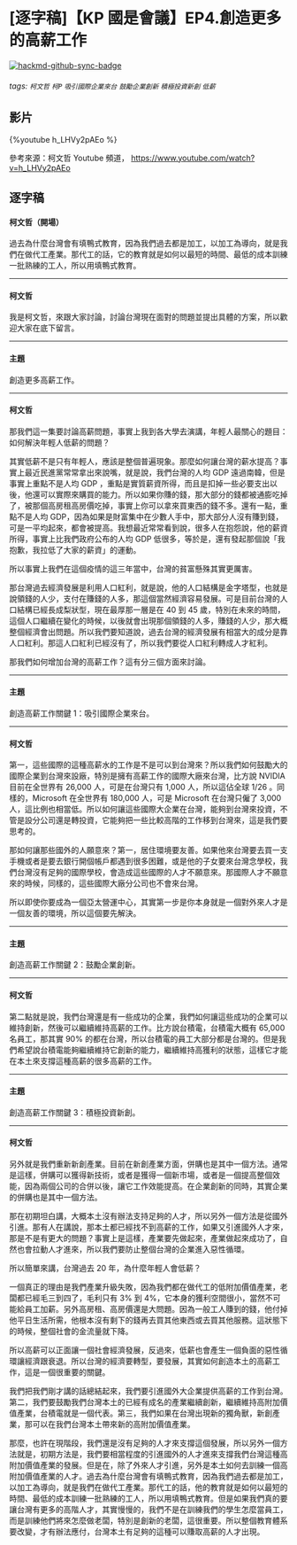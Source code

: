 # [逐字稿]【KP 國是會議】EP4.創造更多的高薪工作

[![hackmd-github-sync-badge](https://hackmd.io/9jyNj7iWTPileeG4mUkJRg/badge)](https://hackmd.io/9jyNj7iWTPileeG4mUkJRg)


###### tags: `柯文哲` `柯P` `吸引國際企業來台` `鼓勵企業創新` `積極投資新創` `低薪`

## 影片

{%youtube h_LHVy2pAEo %}

參考來源：柯文哲 Youtube 頻道， https://www.youtube.com/watch?v=h_LHVy2pAEo


## 逐字稿

#### 柯文哲（開場）

過去為什麼台灣會有填鴨式教育，因為我們過去都是加工，以加工為導向，就是我們在做代工產業。那代工的話，它的教育就是如何以最短的時間、最低的成本訓練一批熟練的工人，所以用填鴨式教育。

---

#### 柯文哲

我是柯文哲，來跟大家討論，討論台灣現在面對的問題並提出具體的方案，所以歡迎大家在底下留言。

---

#### 主題

創造更多高薪工作。

---

#### 柯文哲

那我們這一集要討論高薪問題，事實上我到各大學去演講，年輕人最關心的題目：如何解決年輕人低薪的問題？

其實低薪不是只有年輕人，應該是整個普遍現象。那麼如何讓台灣的薪水提高？事實上最近民進黨常常拿出來說嘴，就是說，我們台灣的人均  GDP 遠過南韓，但是事實上重點不是人均 GDP ，重點是實質薪資所得，而且是扣掉一些必要支出以後，他還可以實際來購買的能力。所以如果你賺的錢，那大部分的錢都被通膨吃掉了，被那個高房租高房價吃掉，事實上你可以拿來買東西的錢不多。還有一點，重點不是人均 GDP，因為如果是財富集中在少數人手中，那大部分人沒有賺到錢，可是一平均起來，都會被提高。我想最近常常看到說，很多人在抱怨說，他的薪資所得，事實上比我們政府公布的人均 GDP 低很多，等於是，還有發起那個說「我抱歉，我拉低了大家的薪資」的運動。

所以事實上我們在這個疫情的這三年當中，台灣的貧富懸殊其實更厲害。

那台灣過去經濟發展是利用人口紅利，就是說，他的人口結構是金字塔型，也就是說領錢的人少，支付在賺錢的人多，那這個當然經濟容易發展。可是目前台灣的人口結構已經長成梨狀型，現在最厚那一層是在 40 到 45 歲，特別在未來的時間，這個人口繼續在變化的時候，以後就會出現那個領錢的人多，賺錢的人少，那大概整個經濟會出問題。所以我們要知道說，過去台灣的經濟發展有相當大的成分是靠人口紅利。那這人口紅利已經沒有了，所以我們要從人口紅利轉成人才紅利。

那我們如何增加台灣的高薪工作？這有分三個方面來討論。

---

#### 主題

創造高薪工作關鍵 1：吸引國際企業來台。

---

#### 柯文哲

第一，這些國際的這種高薪水的工作是不是可以到台灣來？所以我們如何鼓勵大的國際企業到台灣來設廠，特別是擁有高薪工作的國際大廠來台灣，比方說 NVIDIA 目前在全世界有 26,000 人，可是在台灣只有 1,000 人，所以這佔全球 1/26 。同樣的，Microsoft 在全世界有 180,000 人，可是 Microsoft 在台灣只僱了 3,000 人，這比例也相當低。所以如何讓這些國際大企業在台灣，能夠到台灣來投資，不管是設分公司還是轉投資，它能夠把一些比較高階的工作移到台灣來，這是我們要思考的。

那如何讓那些國外的人願意來？第一，居住環境要友善。如果他來台灣要去買一支手機或者是要去銀行開個帳戶都遇到很多困難，或是他的子女要來台灣念學校，我們台灣沒有足夠的國際學校，會造成這些國際的人才不願意來。那國際人才不願意來的時候，同樣的，這些國際大廠分公司也不會來台灣。

所以即使你要成為一個亞太營運中心，其實第一步是你本身就是一個對外來人才是一個友善的環境，所以這個要先解決。

---

#### 主題

創造高薪工作關鍵 2：鼓勵企業創新。

---

#### 柯文哲

第二點就是說，我們台灣還是有一些成功的企業，我們如何讓這些成功的企業可以維持創新，然後可以繼續維持高薪的工作。比方說台積電，台積電大概有 65,000 名員工，那其實 90% 的都在台灣，所以台積電的員工大部分都是台灣的。但是我們希望說台積電能夠繼續維持它創新的能力，繼續維持高獲利的狀態，這樣它才能在本土來支撐這種高薪的很多高薪的工作。

---

#### 主題

創造高薪工作關鍵 3：積極投資新創。

---

#### 柯文哲

另外就是我們重新新創產業。目前在新創產業方面，併購也是其中一個方法。通常是這樣，併購可以獲得新技術，或者是獲得一個新市場，或者是一個提高整個效能，因為兩個公司的合併以後，讓它工作效能提高。在企業創新的同時，其實企業的併購也是其中一個方法。

那在初期坦白講，大概本土沒有辦法支持足夠的人才，所以另外一個方法是從國外引進。那有人在講說，那本土都已經找不到高薪的工作，如果又引進國外人才來，那是不是有更大的問題？事實上是這樣，產業要先做起來，產業做起來成功了，自然也會拉動人才進來，所以我們要防止整個台灣的企業進入惡性循環。

所以簡單來講，台灣過去 20 年，為什麼年輕人會低薪？

一個真正的理由是我們產業升級失敗，因為我們都在做代工的低附加價值產業，老闆都已經毛三到四了，毛利只有 3% 到 4%，它本身的獲利空間很小，當然不可能給員工加薪。另外高房租、高房價還是大問題。因為一般工人賺到的錢，他付掉他平日生活所需，他根本沒有剩下的錢再去買其他東西或去買其他服務。這狀態下的時候，整個社會的金流量就下降。

所以高薪可以正面讓一個社會經濟發展，反過來，低薪也會產生一個負面的惡性循環讓經濟跟衰退。所以台灣的經濟要轉型，要發展，其實如何創造本土的高薪工作，這是一個很重要的關鍵。

我們把我們剛才講的話總結起來，我們要引進國外大企業提供高薪的工作到台灣。第二，我們要鼓勵我們台灣本土的已經有成名的產業繼續創新，繼續維持高附加價值產業，台積電就是一個代表。第三，我們如果在台灣出現新的獨角獸，新創產業，那可以在我們台灣本土帶來新的高附加價值產業。

那麼，也許在現階段，我們還是沒有足夠的人才來支撐這個發展，所以另外一個方法就是，初期方法是，我們要相當程度的引進國外的人才進來支撐我們台灣這種高附加價值產業的發展。但是在，除了外來人才引進，另外是本土如何去訓練一個高附加價值產業的人才。過去為什麼台灣會有填鴨式教育，因為我們過去都是加工，以加工為導向，就是我們在做代工產業。那代工的話，他的教育就是如何以最短的時間、最低的成本訓練一批熟練的工人，所以用填鴨式教育。但是如果我們真的要讓台灣有更多的高階人才，其實慢慢的，我們不是在訓練我們的學生怎麼當員工，而是訓練他們將來怎麼做老闆，特別是創新的老闆，這很重要。所以整個教育體系要改變，才有辦法應付，台灣本土有足夠的這種可以賺取高薪的人才出現。
